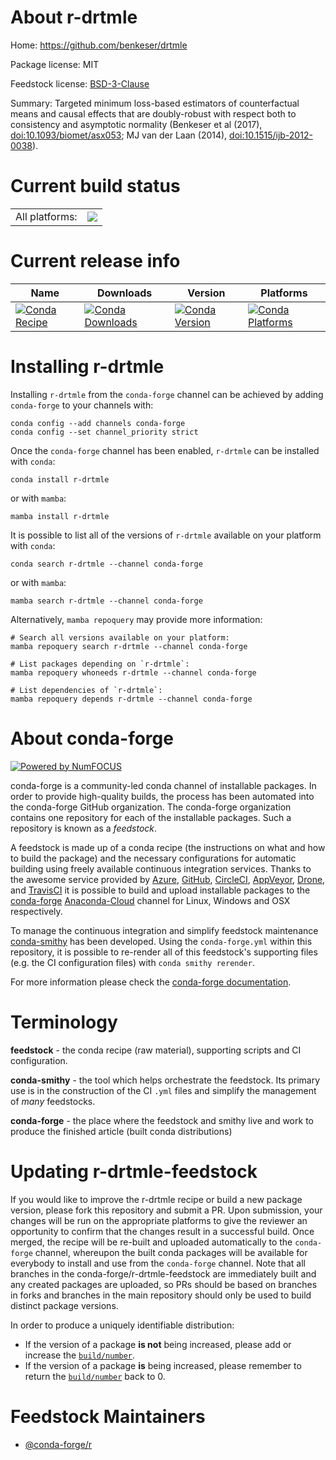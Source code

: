 About r-drtmle
==============

Home: https://github.com/benkeser/drtmle

Package license: MIT

Feedstock license: [BSD-3-Clause](https://github.com/conda-forge/r-drtmle-feedstock/blob/main/LICENSE.txt)

Summary: Targeted minimum loss-based estimators of counterfactual means and causal effects that are doubly-robust with respect both to consistency and asymptotic normality (Benkeser et al (2017), <doi:10.1093/biomet/asx053>; MJ van der Laan (2014), <doi:10.1515/ijb-2012-0038>).

Current build status
====================


<table><tr><td>All platforms:</td>
    <td>
      <a href="https://dev.azure.com/conda-forge/feedstock-builds/_build/latest?definitionId=9707&branchName=main">
        <img src="https://dev.azure.com/conda-forge/feedstock-builds/_apis/build/status/r-drtmle-feedstock?branchName=main">
      </a>
    </td>
  </tr>
</table>

Current release info
====================

| Name | Downloads | Version | Platforms |
| --- | --- | --- | --- |
| [![Conda Recipe](https://img.shields.io/badge/recipe-r--drtmle-green.svg)](https://anaconda.org/conda-forge/r-drtmle) | [![Conda Downloads](https://img.shields.io/conda/dn/conda-forge/r-drtmle.svg)](https://anaconda.org/conda-forge/r-drtmle) | [![Conda Version](https://img.shields.io/conda/vn/conda-forge/r-drtmle.svg)](https://anaconda.org/conda-forge/r-drtmle) | [![Conda Platforms](https://img.shields.io/conda/pn/conda-forge/r-drtmle.svg)](https://anaconda.org/conda-forge/r-drtmle) |

Installing r-drtmle
===================

Installing `r-drtmle` from the `conda-forge` channel can be achieved by adding `conda-forge` to your channels with:

```
conda config --add channels conda-forge
conda config --set channel_priority strict
```

Once the `conda-forge` channel has been enabled, `r-drtmle` can be installed with `conda`:

```
conda install r-drtmle
```

or with `mamba`:

```
mamba install r-drtmle
```

It is possible to list all of the versions of `r-drtmle` available on your platform with `conda`:

```
conda search r-drtmle --channel conda-forge
```

or with `mamba`:

```
mamba search r-drtmle --channel conda-forge
```

Alternatively, `mamba repoquery` may provide more information:

```
# Search all versions available on your platform:
mamba repoquery search r-drtmle --channel conda-forge

# List packages depending on `r-drtmle`:
mamba repoquery whoneeds r-drtmle --channel conda-forge

# List dependencies of `r-drtmle`:
mamba repoquery depends r-drtmle --channel conda-forge
```


About conda-forge
=================

[![Powered by
NumFOCUS](https://img.shields.io/badge/powered%20by-NumFOCUS-orange.svg?style=flat&colorA=E1523D&colorB=007D8A)](https://numfocus.org)

conda-forge is a community-led conda channel of installable packages.
In order to provide high-quality builds, the process has been automated into the
conda-forge GitHub organization. The conda-forge organization contains one repository
for each of the installable packages. Such a repository is known as a *feedstock*.

A feedstock is made up of a conda recipe (the instructions on what and how to build
the package) and the necessary configurations for automatic building using freely
available continuous integration services. Thanks to the awesome service provided by
[Azure](https://azure.microsoft.com/en-us/services/devops/), [GitHub](https://github.com/),
[CircleCI](https://circleci.com/), [AppVeyor](https://www.appveyor.com/),
[Drone](https://cloud.drone.io/welcome), and [TravisCI](https://travis-ci.com/)
it is possible to build and upload installable packages to the
[conda-forge](https://anaconda.org/conda-forge) [Anaconda-Cloud](https://anaconda.org/)
channel for Linux, Windows and OSX respectively.

To manage the continuous integration and simplify feedstock maintenance
[conda-smithy](https://github.com/conda-forge/conda-smithy) has been developed.
Using the ``conda-forge.yml`` within this repository, it is possible to re-render all of
this feedstock's supporting files (e.g. the CI configuration files) with ``conda smithy rerender``.

For more information please check the [conda-forge documentation](https://conda-forge.org/docs/).

Terminology
===========

**feedstock** - the conda recipe (raw material), supporting scripts and CI configuration.

**conda-smithy** - the tool which helps orchestrate the feedstock.
                   Its primary use is in the construction of the CI ``.yml`` files
                   and simplify the management of *many* feedstocks.

**conda-forge** - the place where the feedstock and smithy live and work to
                  produce the finished article (built conda distributions)


Updating r-drtmle-feedstock
===========================

If you would like to improve the r-drtmle recipe or build a new
package version, please fork this repository and submit a PR. Upon submission,
your changes will be run on the appropriate platforms to give the reviewer an
opportunity to confirm that the changes result in a successful build. Once
merged, the recipe will be re-built and uploaded automatically to the
`conda-forge` channel, whereupon the built conda packages will be available for
everybody to install and use from the `conda-forge` channel.
Note that all branches in the conda-forge/r-drtmle-feedstock are
immediately built and any created packages are uploaded, so PRs should be based
on branches in forks and branches in the main repository should only be used to
build distinct package versions.

In order to produce a uniquely identifiable distribution:
 * If the version of a package **is not** being increased, please add or increase
   the [``build/number``](https://docs.conda.io/projects/conda-build/en/latest/resources/define-metadata.html#build-number-and-string).
 * If the version of a package **is** being increased, please remember to return
   the [``build/number``](https://docs.conda.io/projects/conda-build/en/latest/resources/define-metadata.html#build-number-and-string)
   back to 0.

Feedstock Maintainers
=====================

* [@conda-forge/r](https://github.com/conda-forge/r/)

